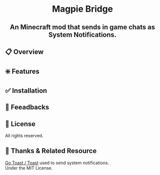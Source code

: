<div align="center">

<h1>Magpie Bridge</h1>
<h2>An Minecraft mod that sends in game chats as System Notifications.</h2>

</div>

## 📋 Overview


## ❇️ Features


## ✅ Installation


## 📃 Feeadbacks


## 📜 License
All rights reserved.

## 🎉 Thanks & Related Resource
[Go Toast / Toast](https://github.com/go-toast/toast) used to send system notifications.\
Under the MIT License.
